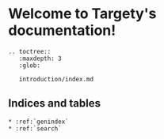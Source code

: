 # Welcome to Targety's documentation!

```{eval-rst}
.. toctree::
   :maxdepth: 3
   :glob:

   introduction/index.md
```

## Indices and tables

```{eval-rst}
* :ref:`genindex`
* :ref:`search`
```